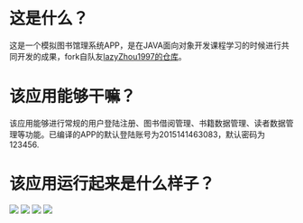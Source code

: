 # 这是什么？
这是一个模拟图书馆理系统APP，是在JAVA面向对象开发课程学习的时候进行共同开发的成果，fork自队友[lazyZhou1997的仓库](https://github.com/lazyZhou1997/-Java-)。
# 该应用能够干嘛？
该应用能够进行常规的用户登陆注册、图书借阅管理、书籍数据管理、读者数据管理等功能。已编译的APP的默认登陆账号为2015141463083，默认密码为123456.
# 该应用运行起来是什么样子？
![](https://jiantuku-liwenbin.oss-cn-shanghai.aliyuncs.com/%E6%9D%82/%E5%9B%BE%E4%B9%A6%E9%A6%86%E7%AE%A1%E7%90%86%E7%B3%BB%E7%BB%9F%E8%BF%90%E8%A1%8C%E6%88%AA%E5%9B%BE/Screenshot_2020-12-15-19-50-15-675_com.example.mo.jpg)
![](https://jiantuku-liwenbin.oss-cn-shanghai.aliyuncs.com/%E6%9D%82/%E5%9B%BE%E4%B9%A6%E9%A6%86%E7%AE%A1%E7%90%86%E7%B3%BB%E7%BB%9F%E8%BF%90%E8%A1%8C%E6%88%AA%E5%9B%BE/Screenshot_2020-12-15-19-51-04-727_com.example.mo.jpg)
![](https://jiantuku-liwenbin.oss-cn-shanghai.aliyuncs.com/%E6%9D%82/%E5%9B%BE%E4%B9%A6%E9%A6%86%E7%AE%A1%E7%90%86%E7%B3%BB%E7%BB%9F%E8%BF%90%E8%A1%8C%E6%88%AA%E5%9B%BE/Screenshot_2020-12-15-19-51-09-029_com.example.mo.jpg)
![](https://jiantuku-liwenbin.oss-cn-shanghai.aliyuncs.com/%E6%9D%82/%E5%9B%BE%E4%B9%A6%E9%A6%86%E7%AE%A1%E7%90%86%E7%B3%BB%E7%BB%9F%E8%BF%90%E8%A1%8C%E6%88%AA%E5%9B%BE/Screenshot_2020-12-15-19-51-24-468_com.example.mo.jpg)
